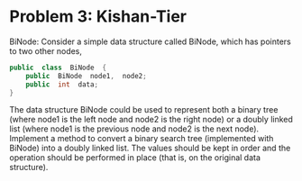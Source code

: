 # Problem 3: Kishan-Tier

BiNode:  Consider  a  simple  data  structure  called  BiNode,  which  has  pointers  to  two  other  nodes, 
```java
public  class  BiNode  {
    public  BiNode  node1,  node2; 
    public  int  data; 
}
```

The  data  structure  BiNode  could  be  used  to  represent  both  a  binary  tree  (where  node1  is  the  left node  and  node2  is  the  right  node)  or  a  doubly  linked  list  (where  node1 is  the  previous  node  and node2  is  the  next  node).  Implement  a  method  to  convert  a  binary  search  tree  (implemented  with BiNode)  into  a  doubly  linked  list.  The  values  should  be  kept  in  order  and  the  operation  should  be performed  in  place  (that  is,  on  the  original  data  structure).
